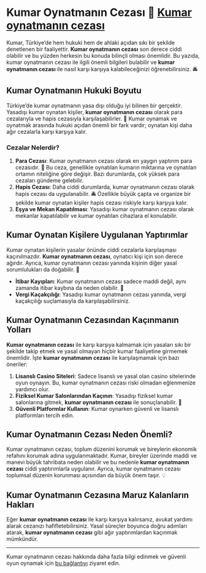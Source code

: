 # Kumar Oynatmanın Cezası 💸 [Kumar oynatmanın cezası](https://casinotr.link/gWCRZ4)

Kumar, Türkiye’de hem hukuki hem de ahlaki açıdan sıkı bir şekilde denetlenen bir faaliyettir. **Kumar oynatmanın cezası** son derece ciddi olabilir ve bu yüzden herkesin bu konuda bilinçli olması önemlidir. Bu yazıda, kumar oynatmanın cezası ile ilgili önemli bilgileri bulabilir ve **kumar oynatmanın cezası** ile nasıl karşı karşıya kalabileceğinizi öğrenebilirsiniz. 🚔

## Kumar Oynatmanın Hukuki Boyutu

Türkiye’de kumar oynatmanın yasa dışı olduğu iyi bilinen bir gerçektir. Yasadışı kumar oynatan kişiler, **kumar oynatmanın cezası** olarak para cezalarıyla ve hapis cezasıyla karşılaşabilirler. 💼 Kumar oynamak ve oynatmak arasında hukuki açıdan önemli bir fark vardır; oynatan kişi daha ağır cezalarla karşı karşıya kalır.

### Cezalar Nelerdir?

1. **Para Cezası**: Kumar oynatmanın cezası olarak en yaygın yaptırım para cezasıdır. 🤑 Bu ceza, genellikle oynatılan kumarın miktarına ve oynatılan ortamın niteliğine göre değişir. Bazı durumlarda, çok yüksek para cezaları gündeme gelebilir.
2. **Hapis Cezası**: Daha ciddi durumlarda, kumar oynatmanın cezası olarak hapis cezası da uygulanabilir. 🚔 Özellikle büyük çapta ve organize bir şekilde kumar oynatan kişiler hapis cezası riskiyle karşı karşıya kalır.
3. **Eşya ve Mekan Kapatılması**: Yasadışı kumar oynatmanın cezası olarak mekanlar kapatılabilir ve kumar oynatılan cihazlara el konulabilir.

## Kumar Oynatan Kişilere Uygulanan Yaptırımlar

Kumar oynatan kişilerin yasalar önünde ciddi cezalarla karşılaşması kaçınılmazdır. **Kumar oynatmanın cezası**, oynatıcı kişi için son derece ağırdır. Ayrıca, kumar oynatmanın cezası yanında kişinin diğer yasal sorumlulukları da doğabilir. 🤯 

- **İtibar Kayıpları**: Kumar oynatmanın cezası sadece maddi değil, aynı zamanda itibar kaybına da neden olabilir. 🛑
- **Vergi Kaçakçılığı**: Yasadışı kumar oynatmanın cezası yanında, vergi kaçakçılığı suçlamasıyla da karşılaşabilirsiniz.

## Kumar Oynatmanın Cezasından Kaçınmanın Yolları

**Kumar oynatmanın cezası** ile karşı karşıya kalmamak için yasaları sıkı bir şekilde takip etmek ve yasal olmayan hiçbir kumar faaliyetine girmemek önemlidir. İşte **kumar oynatmanın cezası** ile karşılaşmamak için bazı öneriler:

1. **Lisanslı Casino Siteleri**: Sadece lisanslı ve yasal olan casino sitelerinde oyun oynayın. Bu, kumar oynatmanın cezası riski olmadan eğlenmenize yardımcı olur.
2. **Fiziksel Kumar Salonlarından Kaçının**: Yasadışı fiziksel kumar salonlarına gitmek, **kumar oynatmanın cezası** ile sonuçlanabilir. 🎲
3. **Güvenli Platformlar Kullanın**: Kumar oynarken güvenli ve lisanslı platformları tercih edin.

## Kumar Oynatmanın Cezası Neden Önemli?

Kumar oynatmanın cezası, toplum düzenini korumak ve bireylerin ekonomik refahını korumak adına uygulanmaktadır. Kumar, bireyler üzerinde maddi ve manevi büyük tahribata neden olabilir ve bu nedenle **kumar oynatmanın cezası** ciddi yaptırımlarla uygulanır. Ayrıca, kumar oynatmanın cezası toplumsal düzenin korunması açısından da büyük önem taşır. 💡

## Kumar Oynatmanın Cezasına Maruz Kalanların Hakları

Eğer **kumar oynatmanın cezası** ile karşı karşıya kalırsanız, avukat yardımı alarak cezanızı hafifletebilirsiniz. Yasal süreçler boyunca doğru adımları atarak, **kumar oynatmanın cezası** gibi ağır yaptırımlardan kaçınmak mümkündür.

---

Kumar oynatmanın cezası hakkında daha fazla bilgi edinmek ve güvenli oyun oynamak için [bu bağlantıyı](https://casinotr.link/gWCRZ4) ziyaret edin.
